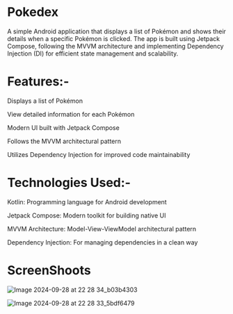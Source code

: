 # Pokedex 

A simple Android application that displays a list of Pokémon and shows their details when a specific Pokémon is clicked. The app is built using Jetpack Compose, following the MVVM architecture and implementing Dependency Injection (DI) for efficient state management and scalability.

# Features:-

Displays a list of Pokémon

View detailed information for each Pokémon

Modern UI built with Jetpack Compose

Follows the MVVM architectural pattern

Utilizes Dependency Injection for improved code maintainability

# Technologies Used:-

Kotlin: Programming language for Android development

Jetpack Compose: Modern toolkit for building native UI

MVVM Architecture: Model-View-ViewModel architectural pattern

Dependency Injection: For managing dependencies in a clean way

# ScreenShoots


![Image 2024-09-28 at 22 28 34_b03b4303](https://github.com/user-attachments/assets/83c3c6b1-3ff2-4a1d-9ed8-91e9adf83c2e)


![Image 2024-09-28 at 22 28 33_5bdf6479](https://github.com/user-attachments/assets/ca3ddaad-3bc3-4b22-96e9-0eb630783106)

